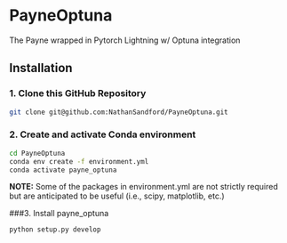 # PayneOptuna
The Payne wrapped in Pytorch Lightning w/ Optuna integration

## Installation
### 1. Clone this GitHub Repository <br>
```bash
git clone git@github.com:NathanSandford/PayneOptuna.git
```
   
### 2. Create and activate Conda environment <br>
```bash
cd PayneOptuna
conda env create -f environment.yml 
conda activate payne_optuna
```

**NOTE:**
Some of the packages in environment.yml are not strictly required
but are anticipated to be useful (i.e., scipy, matplotlib, etc.)

###3. Install payne_optuna <br>
```bash
python setup.py develop
```